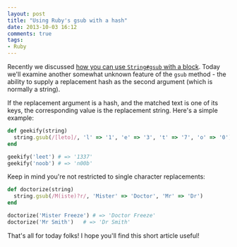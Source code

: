 ```yaml
---
layout: post
title: "Using Ruby's gsub with a hash"
date: 2013-10-03 16:12
comments: true
tags:
- Ruby
---
```


Recently we discussed [how you can use `String#gsub` with a block](http://batsov.com/articles/2013/08/30/using-gsub-with-a-block/).
Today we'll examine another somewhat unknown feature of the `gsub` method - the ability to supply a replacement hash as the second argument (which is normally a string).

If the replacement argument is a hash, and the matched text is one of its keys, the corresponding value is the replacement string. Here's a simple example:

``` ruby
def geekify(string)
  string.gsub(/[leto]/, 'l' => '1', 'e' => '3', 't' => '7', 'o' => '0')
end

geekify('leet') # => '1337'
geekify('noob') # => 'n00b'
```

Keep in mind you're not restricted to single character replacements:

``` ruby
def doctorize(string)
  string.gsub(/M(iste)?r/, 'Mister' => 'Doctor', 'Mr' => 'Dr')
end

doctorize('Mister Freeze') # => 'Doctor Freeze'
doctorize('Mr Smith')   # => 'Dr Smith'
```

That's all for today folks! I hope you'll find this short article useful!
